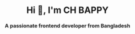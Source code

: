 <h1 align="center">Hi 👋, I'm CH BAPPY</h1>
<h3 align="center">A passionate frontend developer from Bangladesh</h3>
